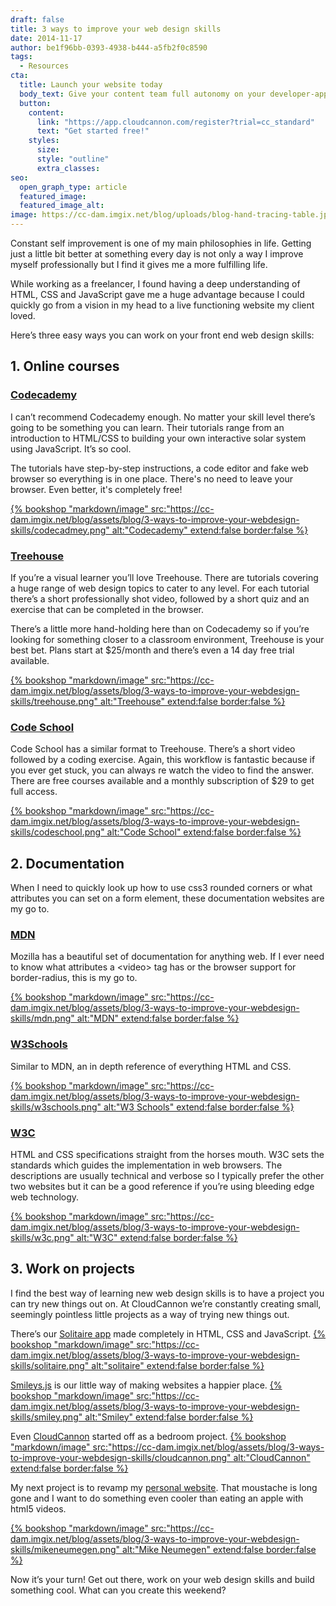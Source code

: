 ```yaml
---
draft: false
title: 3 ways to improve your web design skills
date: 2014-11-17
author: be1f96bb-0393-4938-b444-a5fb2f0c8590
tags:
  - Resources
cta:
  title: Launch your website today
  body_text: Give your content team full autonomy on your developer-approved tech stack with CloudCannon.
  button:
    content: 
      link: "https://app.cloudcannon.com/register?trial=cc_standard"
      text: "Get started free!"
    styles:
      size:
      style: "outline"
      extra_classes:
seo:
  open_graph_type: article
  featured_image:
  featured_image_alt:
image: https://cc-dam.imgix.net/blog/uploads/blog-hand-tracing-table.jpg
---
```


Constant self improvement is one of my main philosophies in life. Getting just a little bit better at something every day is not only a way I improve myself professionally but I find it gives me a more fulfilling life.

While working as a freelancer, I found having a deep understanding of HTML, CSS and JavaScript gave me a huge advantage because I could quickly go from a vision in my head to a live functioning website my client loved.

Here’s three easy ways you can work on your front end web design skills:

## 1\. Online courses

### [Codecademy](http://www.codecademy.com/)

I can’t recommend Codecademy enough. No matter your skill level there’s going to be something you can learn. Their tutorials range from an introduction to HTML/CSS to building your own interactive solar system using JavaScript. It’s so cool.

The tutorials have step-by-step instructions, a code editor and fake web browser so everything is in one place. There's no need to leave your browser. Even better, it's completely free\!

[{% bookshop "markdown/image" src:"https://cc-dam.imgix.net/blog/assets/blog/3-ways-to-improve-your-webdesign-skills/codecadmey.png" alt:"Codecademy" extend:false border:false %}](http://codecademy.com)

### [Treehouse](http://teamtreehouse.com/)

If you’re a visual learner you’ll love Treehouse. There are tutorials covering a huge range of web design topics to cater to any level. For each tutorial there’s a short professionally shot video, followed by a short quiz and an exercise that can be completed in the browser.

There’s a little more hand-holding here than on Codecademy so if you’re looking for something closer to a classroom environment, Treehouse is your best bet. Plans start at $25/month and there’s even a 14 day free trial available.

[{% bookshop "markdown/image" src:"https://cc-dam.imgix.net/blog/assets/blog/3-ways-to-improve-your-webdesign-skills/treehouse.png" alt:"Treehouse" extend:false border:false %}](http://teamtreehouse.com)

### [Code School](http://codeschool.com)

Code School has a similar format to Treehouse. There’s a short video followed by a coding exercise. Again, this workflow is fantastic because if you ever get stuck, you can always re watch the video to find the answer. There are free courses available and a monthly subscription of $29 to get full access.

[{% bookshop "markdown/image" src:"https://cc-dam.imgix.net/blog/assets/blog/3-ways-to-improve-your-webdesign-skills/codeschool.png" alt:"Code School" extend:false border:false %}](http://codeschool.com)

## 2\. Documentation

When I need to quickly look up how to use css3 rounded corners or what attributes you can set on a form element, these documentation websites are my go to.

### [MDN](https://developer.mozilla.org/)

Mozilla has a beautiful set of documentation for anything web. If I ever need to know what attributes a &lt;video&gt; tag has or the browser support for border-radius, this is my go to.

[{% bookshop "markdown/image" src:"https://cc-dam.imgix.net/blog/assets/blog/3-ways-to-improve-your-webdesign-skills/mdn.png" alt:"MDN" extend:false border:false %}](https://developer.mozilla.org)

### [W3Schools](http://w3schools.com)

Similar to MDN, an in depth reference of everything HTML and CSS.

[{% bookshop "markdown/image" src:"https://cc-dam.imgix.net/blog/assets/blog/3-ways-to-improve-your-webdesign-skills/w3schools.png" alt:"W3 Schools" extend:false border:false %}](https://w3schools.com)

### [W3C](http://www.w3.org/)

HTML and CSS specifications straight from the horses mouth. W3C sets the standards which guides the implementation in web browsers. The descriptions are usually technical and verbose so I typically prefer the other two websites but it can be a good reference if you’re using bleeding edge web technology.

[{% bookshop "markdown/image" src:"https://cc-dam.imgix.net/blog/assets/blog/3-ways-to-improve-your-webdesign-skills/w3c.png" alt:"W3C" extend:false border:false %}](https://www.w3.org)

## 3\. Work on projects

I find the best way of learning new web design skills is to have a project you can try new things out on. At CloudCannon we’re constantly creating small, seemingly pointless little projects as a way of trying new things out.

There’s our [Solitaire app](http://solitaire.cloudvent.net/) made completely in HTML, CSS and JavaScript. [{% bookshop "markdown/image" src:"https://cc-dam.imgix.net/blog/assets/blog/3-ways-to-improve-your-webdesign-skills/solitaire.png" alt:"solitaire" extend:false border:false %}](http://solitaire.cloudvent.net/)

[Smileys.js](https://smiley.cloudcannon.com/) is our little way of making websites a happier place. [{% bookshop "markdown/image" src:"https://cc-dam.imgix.net/blog/assets/blog/3-ways-to-improve-your-webdesign-skills/smiley.png" alt:"Smiley" extend:false border:false %}](https://smiley.cloudcannon.com/)

Even [CloudCannon](http://cloudcannon.com) started off as a bedroom project. [{% bookshop "markdown/image" src:"https://cc-dam.imgix.net/blog/assets/blog/3-ways-to-improve-your-webdesign-skills/cloudcannon.png" alt:"CloudCannon" extend:false border:false %}](http://cloudcannon.com/)

My next project is to revamp my [personal website](http://mikeneumegen.com). That moustache is long gone and I want to do something even cooler than eating an apple with html5 videos.

[{% bookshop "markdown/image" src:"https://cc-dam.imgix.net/blog/assets/blog/3-ways-to-improve-your-webdesign-skills/mikeneumegen.png" alt:"Mike Neumegen" extend:false border:false %}](http://mikeneumegen.com)

Now it’s your turn\! Get out there, work on your web design skills and build something cool. What can you create this weekend?